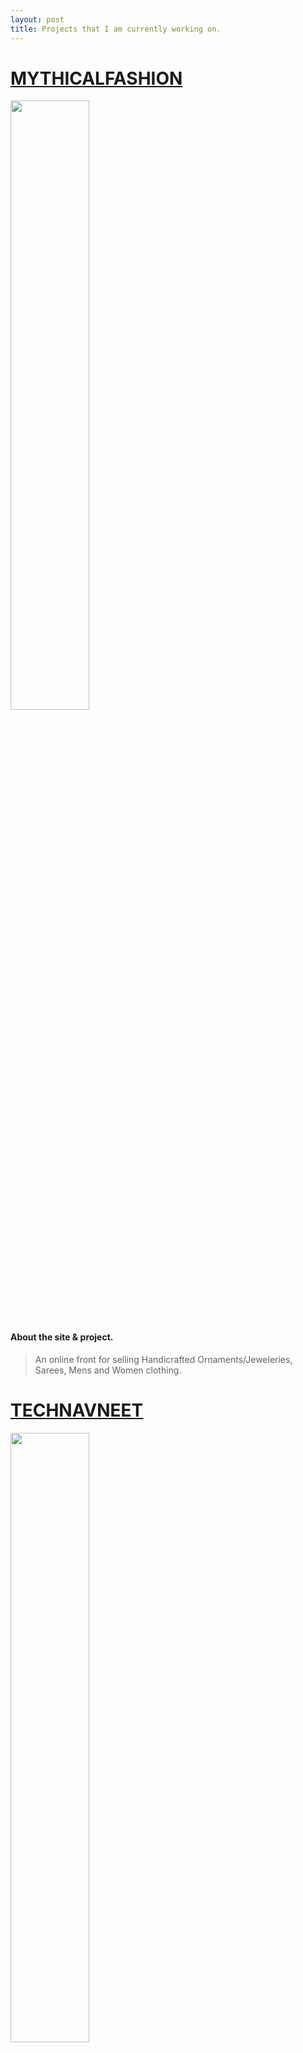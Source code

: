 ```yaml
---
layout: post
title: Projects that I am currently working on.
---
```


# [MYTHICALFASHION](http://mythicalfashion.in)

  <img 
src="https://cdn.rawgit.com/Navneet-Suresh/media/f1de4bab/photos/Mythicalfashion%20Snip.PNG" width="50%" >


#### About the site & project.

> An online front for selling Handicrafted Ornaments/Jeweleries, Sarees, Mens and Women clothing.

# [TECHNAVNEET](http://technavneet.com)


  <img
src="https://cdn.rawgit.com/Navneet-Suresh/media/f1de4bab/photos/My%20Ecommerce%20website..PNG" width="50%" >

#### About the site

> This is my main business. At technavneet we want to bring great products(PC Hardwares) at a great value and want to keep pricing as well as availabilty as reasonable as possible. We make Custom Gaming PC, Workstations for Photographers, Video Editors, and also sell custom NAS, Server solutions to business and costomers.

# [ALTERKART](http://alterkart.com)


  <img 
  src="https://cdn.rawgit.com/Navneet-Suresh/media/404576e0/photos/Alterkart-Client%20Project.PNG" width="50%" >

#### About the site

> Site is under development.
